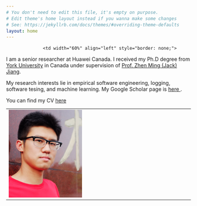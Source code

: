 ```yaml
---
# You don't need to edit this file, it's empty on purpose.
# Edit theme's home layout instead if you wanna make some changes
# See: https://jekyllrb.com/docs/themes/#overriding-theme-defaults
layout: home
---
```


<table width="700" border="0" align="center" cellspacing="0" cellpadding="0" style="border: none;border-collapse: collapse;">
<tr>
                  <td width="20%" style="border: none;">
                  <img margin-left="10%" src="/resources/Boyuan_Chen.jpg" alt="Boyuan's Photo" width="200px" />
                  </td>

                  <td width="60%" align="left" style="border: none;">
<p>I am a senior researcher at Huawei Canada. I received my Ph.D degree from <a href="https://www.yorku.ca">York University</a> in Canada under supervision of <a href="http://www.cse.yorku.ca/~zmjiang/">Prof. Zhen Ming (Jack) Jiang</a>.
</p>
<p>My research interests lie in empirical software engineering, logging, software tesing, and machine learning. My Google Scholar page is <a href="https://scholar.google.com/citations?user=HsUXC7oAAAAJ&hl=en">here </a>. </p>

You can find my CV <a href="/resources/CV-boyuan.pdf">here</a>

</td>
</tr>
</table>



